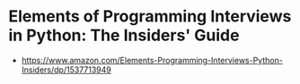 # Elements of Programming Interviews in Python: The Insiders' Guide
- https://www.amazon.com/Elements-Programming-Interviews-Python-Insiders/dp/1537713949